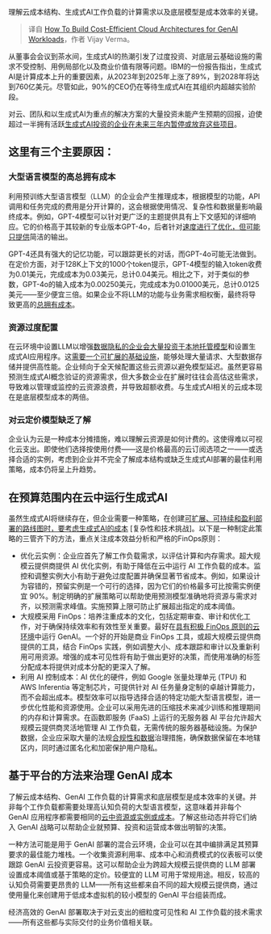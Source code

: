 
<!--
title: 如何构建经济高效的用于生成式AI工作负载的云架构
cover: https://cdn.thenewstack.io/media/2025/01/60a9db5d-chuttersnap-m2-_grvwwg0-unsplash-scaled.jpg
-->

理解云成本结构、生成式AI工作负载的计算需求以及底层模型是成本效率的关键。

> 译自 [How To Build Cost-Efficient Cloud Architectures for GenAI Workloads](https://thenewstack.io/how-to-build-cost-efficient-cloud-architectures-for-genai-workloads/)，作者 Vijay Verma。

从董事会会议到茶水间，生成式AI的热潮引发了过度投资、对底层云基础设施的需求不受控制、用例局部化以及商业价值有限等问题。IBM的一份报告指出，生成式AI是计算成本上升的重要因素，从2023年到2025年上涨了89%，到2028年将达到760亿美元。尽管如此，90%的CEO仍在等待生成式AI在其组织内超越实验阶段。

对云、团队和以生成式AI为重点的解决方案的大量投资未能产生预期的回报，迫使超过一半拥有活跃[生成式AI投资的企业在未来三年内暂停或放弃这些项目](https://thenewstack.io/3-reasons-tech-execs-are-slowing-down-genai-projects/)。

## 这里有三个主要原因：

### 大型语言模型的高总拥有成本

利用预训练大型语言模型（LLM）的企业会产生推理成本，根据模型的功能，API调用和任务完成的费用是分开计算的，这会根据使用情况、复杂性和数据量影响最终成本。例如，GPT-4模型可以针对更广泛的主题提供具有上下文感知的详细响应。它的价格高于其较新的专业版本GPT-4o，后者针对[速度进行了优化，但可能只提供](https://thenewstack.io/pushup-offers-speed-of-go-in-web-development-framework/)简洁的输出。

GPT-4还具有强大的记忆功能，可以跟踪更长的对话，而GPT-4o可能无法做到。在定价方面，对于128K上下文的1000个token提示，GPT-4模型的输入token收费为0.01美元，完成成本为0.03美元，总计0.04美元。相比之下，对于类似的参数，GPT-4o的输入成本为0.00250美元，完成成本为0.01000美元，总计0.0125美元——至少便宜三倍。如果企业不将LLM的功能与业务需求相权衡，最终将导致更高的[总拥有成本](https://thenewstack.io/why-latency-and-total-cost-of-ownership-matter-more-in-ai-apps/)。

### 资源过度配置

在云环境中设置LLM以增强[数据隐私的企业会大量投资于本地托管模型](https://thenewstack.io/data-modeling-part-2-method-for-time-series-databases/)和设置生成式AI应用程序。这[需要一个可扩展的基础设施](https://thenewstack.io/platform-teams-automate-infrastructure-requirement-gathering/)，能够处理大量请求、大型数据存储并提供高性能。企业倾向于全天候配置这些云资源以避免模型延迟。虽然更容易预测生成式AI概念验证的资源需求，但大多数企业在扩展时往往会高估这些需求，导致难以管理或监控的云资源浪费，并导致超额收费。与生成式AI相关的云成本现在是底层模型成本的两倍。

### 对云定价模型缺乏了解

企业认为云是一种成本分摊措施，难以理解云资源是如何计费的。这使得难以可视化云支出。即使他们选择按使用付费——这是价格最高的云订阅选项之一——或选择合适的实例，考虑到企业并不完全了解成本结构或缺乏生成式AI部署的最佳利用策略，成本仍将呈上升趋势。

## 在预算范围内在云中运行生成式AI

虽然生成式AI将继续存在，但企业需要一种策略，在创建[可扩展、可持续和盈利部署的路线图时，要考虑生成式AI的成本](https://thenewstack.io/shreds-ai-creates-complex-software-in-java-and-javascript/) [复杂性和技术挑战]。以下是一种制定此策略的三管齐下的方法，重点关注成本效益分析和严格的FinOps原则：

- 优化云实例：企业应首先了解工作负载需求，以评估计算和内存需求。超大规模云提供商提供 AI 优化实例，有助于降低在云中运行 AI 工作负载的成本。监控和调整实例大小有助于避免过度配置并确保显著节省成本。例如，如果设计为容错的，预留实例是一个可行的选择，因为它们的价格最多可比按需实例便宜 90%。制定明确的扩展策略可以帮助使用预测模型准确地将资源与需求对齐，以预测需求峰值。实施预算上限可防止扩展超出指定的成本阈值。
- 大规模采用 FinOps：培养注重成本的文化，包括定期审查、审计和优化工作，对于确保持续效率和有效性至关重要。最好在[具有积极 FinOps 原则的云环境](https://thenewstack.io/finops-its-all-about-culture-and-automation/)中运行 GenAI。一个好的开始是商业 FinOps 工具，或超大规模云提供商提供的工具，结合 FinOps 实践，例如调整大小、成本跟踪和审计以及重新利用可用资源。增强的成本可见性将有助于做出更好的决策，而使用准确的标签分配成本将提供对成本分配的更深入了解。
- 利用 AI 控制成本：AI 优化的硬件，例如 Google 张量处理单元 (TPU) 和 AWS Inferentia 等定制芯片，可提供针对 AI 任务量身定制的卓越计算能力，而不会超出成本。模型效率可以指导选择合适的特定功能大型语言模型，进一步优化性能和资源使用。企业可以采用先进的压缩技术来减少训练和推理期间的内存和计算需求。在函数即服务 (FaaS) 上运行的无服务器 AI 平台允许超大规模云提供商灵活地管理 AI 工作负载，无需传统的服务器基础设施。为保护数据，企业应采取大量的法规[合规性和数据](https://thenewstack.io/how-startups-can-thrive-with-borderless-data-strategies/)治理措施，确保数据保留在本地辖区内，同时通过匿名化和加密保护用户隐私。

## 基于平台的方法来治理 GenAI 成本

了解云成本结构、GenAI 工作负载的计算需求和底层模型是成本效率的关键。并非每个工作负载都需要处理高认知负荷的大型语言模型，这意味着并非每个 GenAI 应用程序都需要相同的[云中资源或实例或成本](https://thenewstack.io/engineers-guide-to-cloud-cost-optimization-engineering-resources-in-the-cloud/)。了解这些动态并将它们纳入 GenAI 战略可以帮助企业就预算、投资和运营成本做出明智的决策。

一种方法可能是用于 GenAI 部署的混合云环境，企业可以在其中编排满足其预算要求的最佳能力堆栈。一个收集资源利用率、成本中心和消费模式的仪表板可以使跟踪 GenAI 云投资更容易。这可以帮助企业为跨超大规模云提供商的 LLM 部署设置成本阈值或基于策略的定价。较便宜的 LLM 可用于常规用途。相反，较高的认知负荷需要更昂贵的 LLM——所有这些都来自不同的超大规模云提供商，通过使用量化来创建用于低成本虚拟机的较小模型的 GenAI 平台组装而成。

经济高效的 GenAI 部署取决于对云支出的细粒度可见性和 AI 工作负载的技术需求——所有这些都与实际交付的业务价值相关联。
